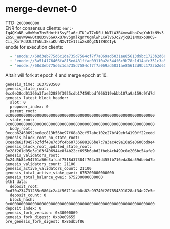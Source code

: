 # merge-devnet-0
TTD: `2000000000`  
ENR for consensus clients: `enr:-Iq4QKuNB_wHmWon7hv5HntHiSsyE1a6cUTK1aT7xDSU_hNTLW3R4mowUboCsqYoh1kN9v3ZoSu_WuvW9Aw0tQ0Dxv6GAXxQ7Nv5gmlkgnY0gmlwhLKAlv6Jc2VjcDI1NmsxoQK6S-Cii_KmfFdUJL2TANL3ksaKUnNXvTCv1tLwXs0QgIN1ZHCCIyk`    
enode for execution clients: 
```yaml
  - "enode://68d3eb775d6c1da735d7584cf7f7a069ad5031ae85613d9bc1723b2d60778e09e9f07734a3c9e5c149ae2c385dca448374064b3d9d0e5b73d0efa65e66039c01@137.184.108.205:30303"
  - "enode://3a514176466fa815ed481ffad09110a2d344f6c9b78c1d14afc351c3a51be33d8072e77939dc03ba44790779b7a1025baf3003f6732430e20cd9b76d953391b3@137.184.97.41:30303"
  - "enode://68d3eb775d6c1da735d7584cf7f7a069ad5031ae85613d9bc1723b2d60778e09e9f07734a3c9e5c149ae2c385dca448374064b3d9d0e5b73d0efa65e66039c01@137.184.108.205:30303"
```

Altair will fork at epoch 4 and merge epoch at 10.
```
genesis_time: 1637593500
genesis_state_root: 0xc0e28cd01366a3fae32889f3925cdb17459bbdf066319ebbb107a9a159c9fd7d
genesis_latest_block_header:
  slot: 0
  proposer_index: 0
  parent_root: 0x0000000000000000000000000000000000000000000000000000000000000000
  state_root: 0x0000000000000000000000000000000000000000000000000000000000000000
  body_root: 0xccb62460692be0ec813b56be97f68a82cf57abc102e27bf49ebf4190ff22eedd
genesis_block_root_no_state_root: 0xeade62f0457b2fdf48e7d3fc4b60736688286be7c7a3ac4c9a16a5e0600bd9e4
genesis_block_root_updated_state_root: 0x28f261d05e3e103f406944e8f4b22cc695b6abd2fbeb4cb499c0e206bc54afe9
genesis_validators_root: 0x24d5b84e54701a56e3afcaf7518d37384f704c35d455fb716eda8da59dbebd7b
genesis_validators_count: 21100
genesis_active_validators_count: 21100
genesis_total_active_stake_gwei: 675200000000000
genesis_total_balance_gwei: 675200000000000
eth1_data:
  deposit_root: 0xd70a234731285c6804c2a4f56711ddb8c82c99740f207854891028af34e27e5e
  deposit_count: 0
  block_hash: 0x0000000000000000000000000000000000000000000000000000000000000000
deposit index: 0
genesis_fork_version: 0x30000069
genesis_fork_digest: 0xb9e09655
pre_genesis_fork_digest: 0x86db5f86


```
